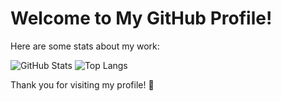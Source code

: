 # Welcome to My GitHub Profile!

Here are some stats about my work:

![GitHub Stats](https://github-readme-stats.vercel.app/api?username=castvier&show_icons=true&theme=gruvbox&card_width=500)
![Top Langs](https://github-readme-stats.vercel.app/api/top-langs/?username=castvier&layout=compact&theme=gruvbox&card_width=500&custom_title=Top%20Languages)


Thank you for visiting my profile! 🚀
